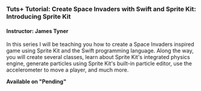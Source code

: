 ### Tuts+ Tutorial: Create Space Invaders with Swift and Sprite Kit: Introducing Sprite Kit
#### Instructor: James Tyner

In this series I will be teaching you how to create a Space Invaders inspired game using Sprite Kit and the Swift programming language. Along the way, you will create several classes, learn about Sprite Kit's integrated physics engine, generate particles using Sprite Kit's built-in particle editor, use the accelerometer to move a player, and much more.

**Available on "Pending"**